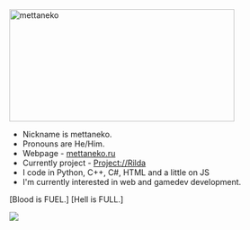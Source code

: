 <img src="https://mettaneko.ru/assets/nickname.png" alt="mettaneko" width="400" height="200"/> 

- Nickname is mettaneko.
- Pronouns are He/Him.
- Webpage - [mettaneko.ru](https://mettaneko.ru)
- Currently project - [Project://Rilda](https://rilda.mettaneko.ru)
- I code in Python, C++, C#, HTML and a little on JS
- I'm currently interested in web and gamedev development.

[Blood is FUEL.] [Hell is FULL.]

<picture>
  <source
    srcset="https://github-readme-stats.vercel.app/api?username=mettaneko&show_icons=true&theme=dark"
    media="(prefers-color-scheme: dark)"
  />
  <source
    srcset="https://github-readme-stats.vercel.app/api?username=mettaneko&show_icons=true"
    media="(prefers-color-scheme: light), (prefers-color-scheme: no-preference)"
  />
  <img src="https://github-readme-stats.vercel.app/api?username=anuraghazra&show_icons=true" />
</picture>
